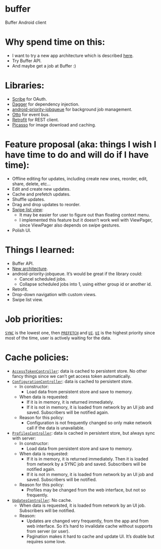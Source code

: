buffer
======

Buffer Android client

Why spend time on this:
=======================
- I want to try a new app architecture which is described [here][1].
- Try Buffer API.
- And maybe get a job at Buffer :)

Libraries:
==========
- [Scribe][2] for OAuth.
- [Dagger][3] for dependency injection.
- [android-priority-jobqueue][4] for background job management.
- [Otto][5] for event bus.
- [Retrofit][6] for REST client.
- [Picasso][7] for image download and caching.
   
Feature proposal (aka: things I wish I have time to do and will do if I have time):
================================
- Offline editing for updates, including create new ones, reorder, edit, share, delete, etc…
- Edit and create new updates.
- Cache and prefetch updates.
- Shuffle updates.
- Drag and drop updates to reorder.
- [Swipe list view][8]:
  - It may be easier for user to figure out than floating context menu.
  - I implemented this feature but it doesn’t work well with ViewPager, since ViewPager also depends on swipe gestures.
- Polish UI.

Things I learned:
=================
- Buffer API.
- [New architecture][1].
- android-priority-jobqueue. It’s would be great if the library could:
  - Cancel scheduled jobs.
  - Collapse scheduled jobs into 1, using either group id or another id.
- Retrofit.
- Drop-down navigation with custom views.
- Swipe list view.

Job priorities: 
===============
[`SYNC`][13] is the lowest one, then [`PREFETCH`][13] and [`UI`][13]. [`UI`][13] is the highest priority since most of the time, user is actively waiting for the data.

Cache policies:
===============
- [`AccessTokenController`][9]: data is cached to persistent store. No other fancy things since we can’t get access token automatically.
- [`ConfigurationController`][10]: data is cached to persistent store.
  - In constructor: 
    - Load data from persistent store and save to memory.
  - When data is requested:
    - If it is in memory, it is returned immediately.
    - If it is not in memory, it is loaded from network by an UI job and saved. Subscribers will be notified again.
  - Reason for this policy:
    - Configuration is not frequently changed so only make network call if the data is unavailable.
- [`ProfilesController`][11]: data is cached in persistent store, but always sync with server:
  - In constructor:
      - Load data from persistent store and save to memory.
  - When data is requested:
      - If it is in memory, it is returned immediately. Then it is loaded from network by a SYNC job and saved. Subscribers will be notified again.
      - If it is not in memory, it is loaded from network by an UI job and saved. Subscribers will be notified.
  - Reason for this policy:
      - Profiles may be changed from the web interface, but not so frequently.
- [`UpdatesController`][12]: No cache.
  - When data is requested, it is loaded from network by an UI job. Subscribers will be notified.
  - Reason:
    - Updates are changed very frequently, from the app and from web interface. So it’s hard to invalidate cache without supports from server (or user).
    - Pagination makes it hard to cache and update UI. It’s doable but requires some love.


 [1]: http://birbit.com/a-recipe-for-writing-responsive-rest-clients-on-android
 [2]: https://github.com/fernandezpablo85/scribe-java
 [3]: http://square.github.io/dagger/
 [4]: https://github.com/path/android-priority-jobqueue
 [5]: http://square.github.io/otto/
 [6]: http://square.github.io/retrofit/
 [7]: http://square.github.io/picasso/
 [8]: https://github.com/47deg/android-swipelistview
 [9]: https://github.com/nguyenhuy/buffer/blob/master/buffer/src/main/java/org/nguyenhuy/buffer/controller/AccessTokenControllerImpl.java
 [10]: https://github.com/nguyenhuy/buffer/blob/master/buffer/src/main/java/org/nguyenhuy/buffer/controller/ConfigurationController.java
 [11]: https://github.com/nguyenhuy/buffer/blob/master/buffer/src/main/java/org/nguyenhuy/buffer/controller/ProfilesController.java
 [12]: https://github.com/nguyenhuy/buffer/blob/master/buffer/src/main/java/org/nguyenhuy/buffer/controller/UpdatesController.java
 [13]: https://github.com/nguyenhuy/buffer/blob/master/buffer/src/main/java/org/nguyenhuy/buffer/job/JobPriority.java

